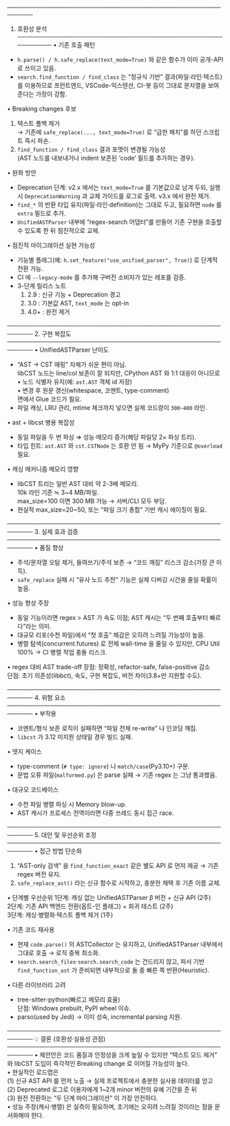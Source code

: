 ────────────────────────────────────────────────────────
1.  호환성 분석
────────────────────────────────────────────────────────
• 기존 호출 패턴
  - `h.parse() / h.safe_replace(text_mode=True)` 와 같은 함수가 이미 공개-API로 쓰이고 있음.
  - `search.find_function / find_class` 는 “정규식 기반” 결과(파일·라인·텍스트)를 이용하므로 프런트엔드, VSCode-익스텐션, CI-봇 등이 그대로 문자열을 보여 준다는 가정이 강함.

• Breaking changes 후보
  1. 텍스트 폴백 제거  
     → 기존에 `safe_replace(..., text_mode=True)` 로 “급한 패치”를 하던 스크립트 즉시 파손.
  2. `find_function / find_class` 결과 포맷이 변경될 가능성  
     (AST 노드를 내보내거나 indent 보존된 ‘code’ 필드를 추가하는 경우).

• 완화 방안
  - Deprecation 단계: v2.x 에서는 `text_mode=True` 를 기본값으로 남겨 두되, 실행 시 `DeprecationWarning` 과 교체 가이드를 로그로 출력. v3.x 에서 완전 제거.
  - `find_*` 의 반환 타입 유지(파일·라인·definition)는 그대로 두고, 필요하면 `node` 를 `extra` 필드로 추가.
  - `UnifiedASTParser` 내부에 “regex-search 어댑터”를 만들어 기존 구현을 호출할 수 있도록 한 뒤 점진적으로 교체.

• 점진적 마이그레이션 실현 가능성
  - 기능별 플래그(예: `h.set_feature("use_unified_parser", True)`) 로 단계적 전환 가능.
  - CI 에 `--legacy-mode` 를 추가해 구버전 소비자가 있는 레포를 검증.
  - 3-단계 릴리스 노트
    1) 2.9  : 신규 기능 + Deprecation 경고
    2) 3.0  : 기본값 AST, `text_mode` 는 opt-in
    3) 4.0+ : 완전 제거

────────────────────────────────────────────────────────
2.  구현 복잡도
────────────────────────────────────────────────────────
• UnifiedASTParser 난이도
  - “AST → CST 매핑” 자체가 쉬운 편이 아님.  
    libCST 노드는 line/col 보존이 잘 되지만, CPython AST 와 1:1 대응이 아니므로
    • 노드 식별자 유지(예: `ast.AST` 객체 id 저장)  
    • 변경 후 원문 갱신(whitespace, 코멘트, type-comment)  
    면에서 Glue 코드가 필요.
  - 파일 캐싱, LRU 관리, mtime 체크까지 넣으면 실제 코드량이 `300~400` 라인.

• ast + libcst 병용 복잡성
  - 동일 파일을 두 번 파싱 ⇒ 성능·메모리 증가(해당 파일당 2× 파싱 트리).
  - 타입 힌트: `ast.AST` 와 `cst.CSTNode` 는 호환 안 됨 → MyPy 기준으로 `@overload` 필요.

• 캐싱 메커니즘 메모리 영향
  - libCST 트리는 일반 AST 대비 약 2-3배 메모리.  
    10k 라인 기준 ≒ 3~4 MB/파일.  
    max_size=100 이면 300 MB 가능 → 서버/CLI 모두 부담.  
  - 현실적 max_size=20~50, 또는 “파일 크기 총합” 기반 캐시 에이징이 필요.

────────────────────────────────────────────────────────
3.  실제 효과 검증
────────────────────────────────────────────────────────
• 품질 향상
  - 주석/문자열 오탐 제거, 들여쓰기/주석 보존 → “코드 깨짐” 리스크 감소(가장 큰 이득).
  - `safe_replace` 실패 시 “유사 노드 추천” 기능은 실제 디버깅 시간을 줄일 확률이 높음.

• 성능 향상 주장
  - 동일 기능이라면 regex > AST 가 속도 이점; AST 캐시는 “두 번째 호출부터 빠르다”라는 의미.
  - 대규모 리포(수천 파일)에서 “첫 호출” 체감은 오히려 느려질 가능성이 높음.
  - 병렬 탐색(concurrent.futures) 로 전체 wall-time 을 줄일 수 있지만, CPU Util 100% → CI 병렬 작업 충돌 리스크.

• regex 대비 AST trade-off
  장점: 정확성, refactor-safe, false-positive 감소  
  단점: 초기 의존성(libbct), 속도, 구현 복잡도,  버전 차이(3.8+만 지원할 수도).

────────────────────────────────────────────────────────
4.  위험 요소
────────────────────────────────────────────────────────
• 부작용
  - 코멘트/형식 보존 로직이 실패하면 “파일 전체 re-write” 나 인코딩 깨짐.
  - `libcst` 가 3.12 미지원 상태일 경우 빌드 실패.

• 엣지 케이스
  - type-comment (`# type: ignore`) 나 `match/case`(Py3.10+) 구문.
  - 문법 오류 파일(`malformed.py`) 은 parse 실패 → 기존 regex 는 그냥 통과했음.

• 대규모 코드베이스
  - 수천 파일 병렬 파싱 시 Memory blow-up.  
  - AST 캐시가 프로세스 전역이라면 다중 쓰레드 동시 접근 race.

────────────────────────────────────────────────────────
5.  대안 및 우선순위 조정
────────────────────────────────────────────────────────
• 접근 방법 단순화
  1. “AST-only 검색” 을 `find_function_exact` 같은 별도 API 로 먼저 제공 → 기존 regex 버전 유지.  
  2. `safe_replace_ast()` 라는 신규 함수로 시작하고, 충분한 채택 후 기존 이름 교체.

• 단계별 우선순위
  1단계: 캐싱 없는 UnifiedASTParser β 버전 + 신규 API (2주)  
  2단계: 기존 API 백엔드 전환(옵트-인 플래그) + 회귀 테스트 (2주)  
  3단계: 캐싱·병렬화·텍스트 폴백 제거 (1주)  

• 기존 코드 재사용
  - 현재 `code.parse()` 의 ASTCollector 는 유지하고, UnifiedASTParser 내부에서 그대로 호출 → 로직 중복 최소화.
  - `search.search_files`·`search.search_code` 는 건드리지 않고, 파서 기반 `find_function_ast` 가 준비되면 내부적으로 둘 중 빠른 쪽 반환(Heuristic).

• 다른 라이브러리 고려
  - tree-sitter-python(빠르고 메모리 효율)  
    단점: Windows prebuilt, PyPI wheel 이슈.
  - parso(used by Jedi) → 이미 성숙, incremental parsing 지원.

────────────────────────────────────────────────────────
💡 결론 (호환성·실용성 관점)
────────────────────────────────────────────────────────
• 제안안은 코드 품질과 안정성을 크게 높일 수 있지만 “텍스트 모드 제거” 와 libCST 도입이 즉각적인 Breaking change 로 이어질 가능성이 높다.  
• 현실적인 로드맵은  
  (1) 신규 AST API 를 먼저 노출 → 실제 프로젝트에서 충분한 실사용 데이터를 얻고  
  (2) Deprecated 로그로 이용자에게 1~2개 minor 버전의 유예 기간을 준 뒤  
  (3) 완전 전환하는 “두 단계 마이그레이션” 이 가장 안전하다.  
• 성능 주장(캐시·병렬) 은 실측이 필요하며, 초기에는 오히려 느려질 것이라는 점을 문서화해야 한다.